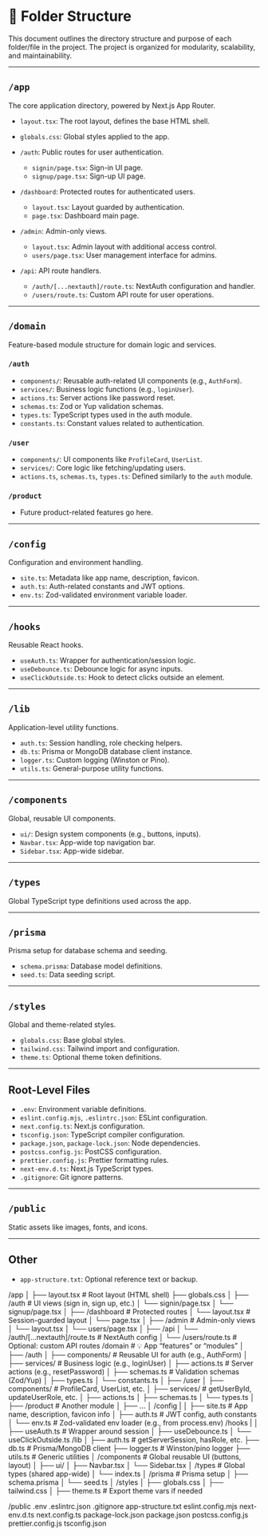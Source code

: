 # 📁 Folder Structure

This document outlines the directory structure and purpose of each folder/file in the project. The project is organized for modularity, scalability, and maintainability.

---

## `/app`

The core application directory, powered by Next.js App Router.

* `layout.tsx`: The root layout, defines the base HTML shell.
* `globals.css`: Global styles applied to the app.
* `/auth`: Public routes for user authentication.

  * `signin/page.tsx`: Sign-in UI page.
  * `signup/page.tsx`: Sign-up UI page.
* `/dashboard`: Protected routes for authenticated users.

  * `layout.tsx`: Layout guarded by authentication.
  * `page.tsx`: Dashboard main page.
* `/admin`: Admin-only views.

  * `layout.tsx`: Admin layout with additional access control.
  * `users/page.tsx`: User management interface for admins.
* `/api`: API route handlers.

  * `/auth/[...nextauth]/route.ts`: NextAuth configuration and handler.
  * `/users/route.ts`: Custom API route for user operations.

---

## `/domain`

Feature-based module structure for domain logic and services.

### `/auth`

* `components/`: Reusable auth-related UI components (e.g., `AuthForm`).
* `services/`: Business logic functions (e.g., `loginUser`).
* `actions.ts`: Server actions like password reset.
* `schemas.ts`: Zod or Yup validation schemas.
* `types.ts`: TypeScript types used in the auth module.
* `constants.ts`: Constant values related to authentication.

### `/user`

* `components/`: UI components like `ProfileCard`, `UserList`.
* `services/`: Core logic like fetching/updating users.
* `actions.ts`, `schemas.ts`, `types.ts`: Defined similarly to the `auth` module.

### `/product`

* Future product-related features go here.

---

## `/config`

Configuration and environment handling.

* `site.ts`: Metadata like app name, description, favicon.
* `auth.ts`: Auth-related constants and JWT options.
* `env.ts`: Zod-validated environment variable loader.

---

## `/hooks`

Reusable React hooks.

* `useAuth.ts`: Wrapper for authentication/session logic.
* `useDebounce.ts`: Debounce logic for async inputs.
* `useClickOutside.ts`: Hook to detect clicks outside an element.

---

## `/lib`

Application-level utility functions.

* `auth.ts`: Session handling, role checking helpers.
* `db.ts`: Prisma or MongoDB database client instance.
* `logger.ts`: Custom logging (Winston or Pino).
* `utils.ts`: General-purpose utility functions.

---

## `/components`

Global, reusable UI components.

* `ui/`: Design system components (e.g., buttons, inputs).
* `Navbar.tsx`: App-wide top navigation bar.
* `Sidebar.tsx`: App-wide sidebar.

---

## `/types`

Global TypeScript type definitions used across the app.

---

## `/prisma`

Prisma setup for database schema and seeding.

* `schema.prisma`: Database model definitions.
* `seed.ts`: Data seeding script.

---

## `/styles`

Global and theme-related styles.

* `globals.css`: Base global styles.
* `tailwind.css`: Tailwind import and configuration.
* `theme.ts`: Optional theme token definitions.

---

## Root-Level Files

* `.env`: Environment variable definitions.
* `eslint.config.mjs`, `.eslintrc.json`: ESLint configuration.
* `next.config.ts`: Next.js configuration.
* `tsconfig.json`: TypeScript compiler configuration.
* `package.json`, `package-lock.json`: Node dependencies.
* `postcss.config.js`: PostCSS configuration.
* `prettier.config.js`: Prettier formatting rules.
* `next-env.d.ts`: Next.js TypeScript types.
* `.gitignore`: Git ignore patterns.

---

## `/public`

Static assets like images, fonts, and icons.

---

## Other

* `app-structure.txt`: Optional reference text or backup.



/app
│
├── layout.tsx                   # Root layout (HTML shell)
├── globals.css
│
├── /auth                        # UI views (sign in, sign up, etc.)
│   └── signin/page.tsx
│   └── signup/page.tsx
│
├── /dashboard                   # Protected routes
│   └── layout.tsx               # Session-guarded layout
│   └── page.tsx
│
├── /admin                       # Admin-only views
│   └── layout.tsx
│   └── users/page.tsx
│
├── /api
│   └── /auth/[...nextauth]/route.ts # NextAuth config
│   └── /users/route.ts          # Optional: custom API routes
/domain                          # 💡 App “features” or “modules”
│
├── /auth
│   ├── components/              # Reusable UI for auth (e.g., AuthForm)
│   ├── services/                # Business logic (e.g., loginUser)
│   ├── actions.ts               # Server actions (e.g., resetPassword)
│   ├── schemas.ts               # Validation schemas (Zod/Yup)
│   ├── types.ts
│   └── constants.ts
│
├── /user
│   ├── components/              # ProfileCard, UserList, etc.
│   ├── services/                # getUserById, updateUserRole, etc.
│   ├── actions.ts
│   ├── schemas.ts
│   └── types.ts
│
├── /product                     # Another module
│   ├── ...
│
/config
|
│  ├── site.ts           # App name, description, favicon info
│  ├── auth.ts           # JWT config, auth constants
│  └── env.ts            # Zod-validated env loader (e.g., from process.env)
/hooks
|
│  ├── useAuth.ts        # Wrapper around session
│  ├── useDebounce.ts
│  └── useClickOutside.ts
/lib
│
├── auth.ts                      # getServerSession, hasRole, etc.
├── db.ts                        # Prisma/MongoDB client
├── logger.ts                    # Winston/pino logger
├── utils.ts                     # Generic utilities
│
/components                     # Global reusable UI (buttons, layout)
│   ├── ui/
│   ├── Navbar.tsx
│   └── Sidebar.tsx
│
/types                          # Global types (shared app-wide)
│   └── index.ts
│
/prisma                         # Prisma setup
│   ├── schema.prisma
│   └── seed.ts
│
/styles
│  ├── globals.css
│  ├── tailwind.css
│  ├── theme.ts          # Export theme vars if needed


/public
.env
.eslintrc.json
.gitignore
app-structure.txt
eslint.config.mjs
next-env.d.ts
next.config.ts
package-lock.json
package.json
postcss.config.js
prettier.config.js
tsconfig.json